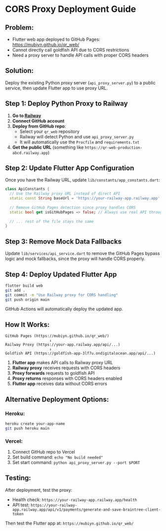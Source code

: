 # CORS Proxy Deployment Guide

## Problem:
- Flutter web app deployed to GitHub Pages: https://mubiyn.github.io/qr_web/
- Cannot directly call goldfish API due to CORS restrictions
- Need a proxy server to handle API calls with proper CORS headers

## Solution:
Deploy the existing Python proxy server (`api_proxy_server.py`) to a public service, then update Flutter app to use proxy URL.

## Step 1: Deploy Python Proxy to Railway

1. **Go to [Railway](https://railway.app)**
2. **Connect GitHub account**
3. **Deploy from GitHub repo**:
   - Select your `qr_web` repository 
   - Railway will detect Python and use `api_proxy_server.py`
   - It will automatically use the `Procfile` and `requirements.txt`
4. **Get the public URL** (something like `https://qr-web-production-abcd.railway.app`)

## Step 2: Update Flutter App Configuration

Once you have the Railway URL, update `lib/constants/app_constants.dart`:

```dart
class ApiConstants {
  // Use the Railway proxy URL instead of direct API
  static const String baseUrl = 'https://your-railway-app.railway.app'; // Replace with actual URL
  
  // Remove GitHub Pages detection since proxy handles CORS
  static bool get isGitHubPages => false; // Always use real API through proxy
  
  // ... rest of the file stays the same
}
```

## Step 3: Remove Mock Data Fallbacks

Update `lib/services/api_service.dart` to remove the GitHub Pages bypass logic and mock fallbacks, since the proxy will handle CORS properly.

## Step 4: Deploy Updated Flutter App

```bash
flutter build web
git add .
git commit -m "Use Railway proxy for CORS handling"
git push origin main
```

GitHub Actions will automatically deploy the updated app.

## How It Works:

```
GitHub Pages (https://mubiyn.github.io/qr_web/)
                    ↓
Railway Proxy (https://your-app.railway.app/api/...)
                    ↓  
Goldfish API (https://goldfish-app-3lf7u.ondigitalocean.app/api/...)
```

1. **Flutter app** makes API calls to Railway proxy URL
2. **Railway proxy** receives requests with CORS headers
3. **Proxy forwards** requests to goldfish API
4. **Proxy returns** responses with CORS headers enabled
5. **Flutter app** receives data without CORS errors

## Alternative Deployment Options:

### Heroku:
```bash
heroku create your-app-name
git push heroku main
```

### Vercel:
1. Connect GitHub repo to Vercel
2. Set build command: `echo "No build needed"`
3. Set start command: `python api_proxy_server.py --port $PORT`

## Testing:

After deployment, test the proxy:
- Health check: `https://your-railway-app.railway.app/health`  
- API test: `https://your-railway-app.railway.app/api/v1/payments/generate-and-save-braintree-client-token`

Then test the Flutter app at: `https://mubiyn.github.io/qr_web/`
